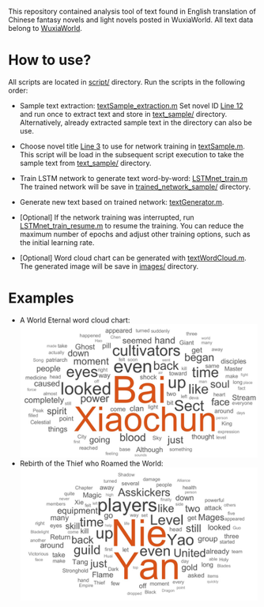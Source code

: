 This repository contained analysis tool of text found in English translation of Chinese fantasy novels and light novels posted in WuxiaWorld.
All text data belong to [WuxiaWorld](https://www.wuxiaworld.com).

# How to use?
All scripts are located in [script/](https://github.com/simvudh/WuxiaWorldTextAnalyser/tree/master/script) directory. Run the scripts in the following order:

* Sample text extraction: [textSample_extraction.m](https://github.com/simvudh/WuxiaWorldTextAnalyser/blob/master/script/textSample_extraction.m)
  Set novel ID [Line 12](https://github.com/simvudh/WuxiaWorldTextAnalyser/blob/master/script/textSample_extraction.m#L12) and run once to extract text and store in [text_sample/](https://github.com/simvudh/WuxiaWorldTextAnalyser/tree/master/text_sample) directory.
  Alternatively, already extracted sample text in the directory can also be use.
  
* Choose novel title [Line 3](https://github.com/simvudh/WuxiaWorldTextAnalyser/blob/master/script/textSample.m#L3) to use for network training in [textSample.m](https://github.com/simvudh/WuxiaWorldTextAnalyser/blob/master/script/textSample.m).
  This script will be load in the subsequent script execution to take the sample text from [text_sample/](https://github.com/simvudh/WuxiaWorldTextAnalyser/tree/master/text_sample) directory.
  
* Train LSTM network to generate text word-by-word: [LSTMnet_train.m](https://github.com/simvudh/WuxiaWorldTextAnalyser/blob/master/script/LSTMnet_train.m)
  The trained network will be save in [trained_network_sample/](https://github.com/simvudh/WuxiaWorldTextAnalyser/tree/master/trained_network_sample) directory.
  
* Generate new text based on trained network: [textGenerator.m](https://github.com/simvudh/WuxiaWorldTextAnalyser/blob/master/script/textGenerator.m).

* [Optional] If the network training was interrupted, run [LSTMnet_train_resume.m](https://github.com/simvudh/WuxiaWorldTextAnalyser/blob/master/script/LSTMnet_train_resume.m) to resume the training.
  You can reduce the maximum number of epochs and adjust other training options, such as the initial learning rate.
  
* [Optional] Word cloud chart can be generated with [textWordCloud.m](https://github.com/simvudh/WuxiaWorldTextAnalyser/blob/master/script/textWordCloud.m).
  The generated image will be save in [images/](https://github.com/simvudh/WuxiaWorldTextAnalyser/tree/master/images) directory.
  
# Examples
* A World Eternal word cloud chart:
  ![Image of AWE](/images/a_will_eternal.jpg)
* Rebirth of the Thief who Roamed the World:
  ![Image of RoTWRTW](/images/rebirth_of_the_thief_who_roamed_the_world.jpg) 
